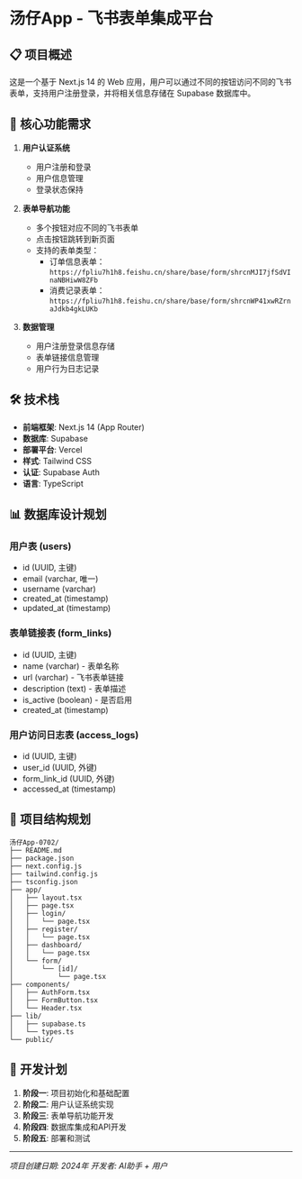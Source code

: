 # 汤仔App - 飞书表单集成平台

## 📋 项目概述
这是一个基于 Next.js 14 的 Web 应用，用户可以通过不同的按钮访问不同的飞书表单，支持用户注册登录，并将相关信息存储在 Supabase 数据库中。

## 🎯 核心功能需求
1. **用户认证系统**
   - 用户注册和登录
   - 用户信息管理
   - 登录状态保持

2. **表单导航功能**
   - 多个按钮对应不同的飞书表单
   - 点击按钮跳转到新页面
   - 支持的表单类型：
     - 订单信息表单：`https://fpliu7h1h8.feishu.cn/share/base/form/shrcnMJI7jfSdVInaNBHiwW8ZFb`
     - 消费记录表单：`https://fpliu7h1h8.feishu.cn/share/base/form/shrcnWP41xwRZrnaJdkb4gkLUKb`

3. **数据管理**
   - 用户注册登录信息存储
   - 表单链接信息管理
   - 用户行为日志记录

## 🛠️ 技术栈
- **前端框架**: Next.js 14 (App Router)
- **数据库**: Supabase
- **部署平台**: Vercel
- **样式**: Tailwind CSS
- **认证**: Supabase Auth
- **语言**: TypeScript

## 📊 数据库设计规划
### 用户表 (users)
- id (UUID, 主键)
- email (varchar, 唯一)
- username (varchar)
- created_at (timestamp)
- updated_at (timestamp)

### 表单链接表 (form_links)
- id (UUID, 主键)
- name (varchar) - 表单名称
- url (varchar) - 飞书表单链接
- description (text) - 表单描述
- is_active (boolean) - 是否启用
- created_at (timestamp)

### 用户访问日志表 (access_logs)
- id (UUID, 主键)
- user_id (UUID, 外键)
- form_link_id (UUID, 外键)
- accessed_at (timestamp)

## 🚀 项目结构规划
```
汤仔App-0702/
├── README.md
├── package.json
├── next.config.js
├── tailwind.config.js
├── tsconfig.json
├── app/
│   ├── layout.tsx
│   ├── page.tsx
│   ├── login/
│   │   └── page.tsx
│   ├── register/
│   │   └── page.tsx
│   ├── dashboard/
│   │   └── page.tsx
│   └── form/
│       └── [id]/
│           └── page.tsx
├── components/
│   ├── AuthForm.tsx
│   ├── FormButton.tsx
│   └── Header.tsx
├── lib/
│   ├── supabase.ts
│   └── types.ts
└── public/
```

## 📝 开发计划
1. **阶段一**: 项目初始化和基础配置
2. **阶段二**: 用户认证系统实现
3. **阶段三**: 表单导航功能开发
4. **阶段四**: 数据库集成和API开发
5. **阶段五**: 部署和测试

---
*项目创建日期: 2024年*
*开发者: AI助手 + 用户*